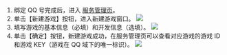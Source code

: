 1. 绑定 QQ 号完成后，进入 [服务管理页](http://console.tce.fsphere.cn/qgsk/list)。
2. 单击【新建游戏】按钮，进入新建游戏窗口。
![](https://mc.qcloudimg.com/static/img/dd5839006a8556a9af98621aedfe72eb/image.png)
3. 填写游戏的基本信息（必填）和开发信息（选填）。
![](https://mc.qcloudimg.com/static/img/160b046e26f7bcd8cdab868ae10ff76a/image.png)
4. 单击【确定】按钮，新建游戏成功，在服务管理页可以查看对应游戏的游戏 ID 和游戏 KEY（游戏在 QQ 域下的唯一标识）。
![](https://mc.qcloudimg.com/static/img/73d000f2466aa4a980ea6ce607c445f6/image.png)